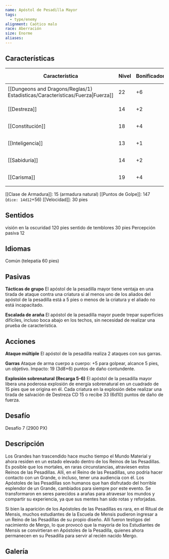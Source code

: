 ```yaml
---
name: Apóstol de Pesadilla Mayor
tags:
  - type/enemy
alignment: Caótico malo
race: Aberración
size: Enorme
aliases:
---
```


## Características

| Característica                                                                 | Nivel | Bonificador | Lanzar dado      |
| ------------------------------------------------------------------------------ | ----- | ----------- | ---------------- |
| [[Dungeons and Dragons/Reglas/1) Estadisticas/Características/Fuerza\|Fuerza]] | 22    | +6          | `dice: 1d20 + 0` |
| [[Destreza]]                                                                   | 14    | +2          | `dice: 1d20 + 0` |
| [[Constitución]]                                                               | 18    | +4          | `dice: 1d20 + 0` |
| [[Inteligencia]]                                                               | 13    | +1          | `dice: 1d20 + 0` |
| [[Sabiduría]]                                                                  | 14    | +2          | `dice: 1d20 + 0` |
| [[Carisma]]                                                                    | 19    | +4          | `dice: 1d20 + 0` |

[[Clase de Armadura]]: 15 (armadura natural)
[[Puntos de Golpe]]: 147 (`dice: 14d12`+56)
[[Velocidad]]: 30 pies

## Sentidos

visión en la oscuridad 120 pies
sentido de temblores 30 pies 
Percepción pasiva 12

## Idiomas

Común (telepatía 60 pies)

## Pasivas

**Tácticas de grupo**
El apóstol de la pesadilla mayor tiene ventaja en una tirada de ataque contra una criatura si al menos uno de los aliados del apóstol de la pesadilla está a 5 pies o menos de la criatura y el aliado no está incapacitado.

**Escalada de araña**
El apóstol de la pesadilla mayor puede trepar superficies difíciles, incluso boca abajo en los techos, sin necesidad de realizar una prueba de característica.

## Acciones

**Ataque múltiple**
El apóstol de la pesadilla realiza 2 ataques con sus garras.

**Garras**
Ataque de arma cuerpo a cuerpo: +5 para golpear, alcance 5 pies, un objetivo.
Impacto: 19 (3d8+6) puntos de daño contundente.

**Explosión sobrenatural (Recarga 5-6)**
El apóstol de la pesadilla mayor libera una poderosa explosión de energía sobrenatural en un cuadrado de 15 pies que se origina en él. Cada criatura en la explosión debe realizar una tirada de salvación de Destreza CD 15 o recibe 33 (6d10) puntos de daño de fuerza.

## Desafío

Desafío 7 (2900 PX)

## Descripción

Los Grandes han trascendido hace mucho tiempo el Mundo Material y ahora residen en un estado elevado dentro de los Reinos de las Pesadillas. Es posible que los mortales, en raras
circunstancias, atraviesen estos Reinos de las Pesadillas. Allí, en el Reino de las Pesadillas, uno podría hacer contacto con un Grande, o incluso, tener una audiencia con él.
Los Apóstoles de las Pesadillas son humanos que han disfrutado del horrible esplendor de un Grande, cambiados para siempre por este evento. Se transformaron en seres parecidos a arañas para atravesar los mundos y compartir su experiencia, ya que sus mentes han sido rotas y reforjadas.

Si bien la aparición de los Apóstoles de las Pesadillas es rara, en el Ritual de Mensis, muchos estudiantes de la Escuela de Mensis pudieron ingresar a un Reino de las Pesadillas de su propio diseño. Allí fueron testigos del nacimiento de Mergo, lo que provocó que la mayoría de los Estudiantes de Mensis se convirtieran en Apóstoles de la Pesadilla, quienes ahora permanecen en su Pesadilla para servir al recién nacido Mergo.

## Galería

